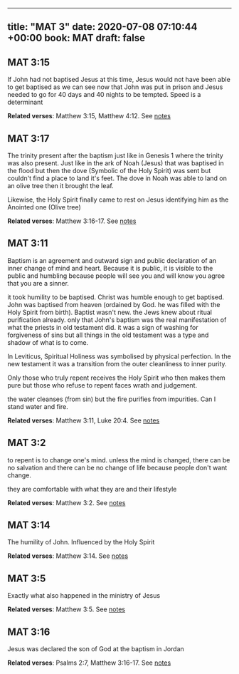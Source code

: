 
---
title: "MAT 3"
date: 2020-07-08 07:10:44 +00:00
book: MAT
draft: false
---

## MAT 3:15

If John had not baptised Jesus at this time, Jesus would not have been able to get baptised as we can see now that John was put in prison and Jesus needed to go for 40 days and 40 nights to be tempted. Speed is a determinant

**Related verses**: Matthew 3:15, Matthew 4:12. See [notes](https://my.bible.com/notes/3468993446705619094)


## MAT 3:17

The trinity present after the baptism just like in Genesis 1 where the trinity was also present. Just like in the ark of Noah (Jesus) that was baptised in the flood but then the dove (Symbolic of the Holy Spirit) was sent but couldn't find a place to land it's feet. The dove in Noah was able to land on an olive tree then it brought the leaf.

Likewise, the Holy Spirit finally came to rest on Jesus identifying him as the Anointed one (Olive tree)

**Related verses**: Matthew 3:16-17. See [notes](https://my.bible.com/notes/3464645685076026252)


## MAT 3:11

Baptism is an agreement and outward sign and public declaration of an inner change of mind and heart. Because it is public, it is visible to the public and humbling because people will see you and will know you agree that you are a sinner.

it took humility to be baptised. Christ was humble enough to get baptised. John was baptised from heaven (ordained by God. he was filled with the Holy Spirit from birth). Baptist wasn't new. the Jews knew about ritual purification already. only that John's baptism was the real manifestation of what the priests in old testament did. it was a sign of washing for forgiveness of sins but all things in the old testament was a type and shadow of what is to come.

In Leviticus, Spiritual Holiness was symbolised by physical perfection. In the new testament it was a transition from the outer cleanliness to inner purity.

Only those who truly repent receives the Holy Spirit who then makes them pure but those who refuse to repent faces wrath and judgement.

the water cleanses (from sin) but the fire purifies from impurities. Can I stand water and fire.

**Related verses**: Matthew 3:11, Luke 20:4. See [notes](https://my.bible.com/notes/3464642139496637285)


## MAT 3:2

to repent is to change one's mind. unless the mind is changed, there can be no salvation and there can be no change of life because people don't want change. 

they are comfortable with what they are and their lifestyle

**Related verses**: Matthew 3:2. See [notes](https://my.bible.com/notes/3464635985110491974)


## MAT 3:14

The humility of John. Influenced by the Holy Spirit

**Related verses**: Matthew 3:14. See [notes](https://my.bible.com/notes/3266028217375122305)


## MAT 3:5

Exactly what also happened in the ministry of Jesus

**Related verses**: Matthew 3:5. See [notes](https://my.bible.com/notes/3104278804945428791)


## MAT 3:16

Jesus was declared the son of God at the baptism in Jordan

**Related verses**: Psalms 2:7, Matthew 3:16-17. See [notes](https://my.bible.com/notes/3540065896234738639)

